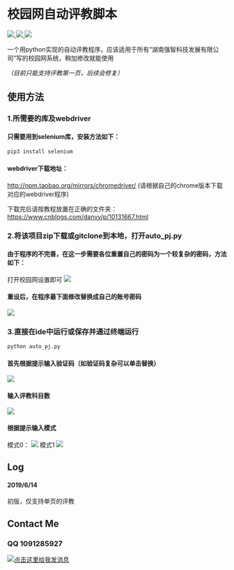 # 校园网自动评教脚本

<p align="left">
    <a href="">
        <img src="https://img.shields.io/badge/状态-持续更新中-brightgreen.svg">
        </a>
    <a href="https://github.com/python/cpython">
        <img src="https://img.shields.io/badge/Python-3.7-blue.svg">
        </a>
    <a href="https://github.com/alexischiang/myWeiboSpider/stargazers">
        <img src="https://img.shields.io/github/stars/alexischiang/myWeiboSpider.svg?logo=github">
        </a>
</p>

一个用python实现的自动评教程序，应该适用于所有“湖南强智科技发展有限公司”写的校园网系统，稍加修改就能使用

*（目前只能支持评教第一页，后续会修复）*

## 使用方法
### 1.所需要的库及webdriver
#### 只需要用到selenium库，安装方法如下：
```bash
pip3 install selenium
```
#### webdriver下载地址：
http://npm.taobao.org/mirrors/chromedriver/
(请根据自己的chrome版本下载对应的webdriver程序)

下载完后请按教程放置在正确的文件夹：
https://www.cnblogs.com/danvy/p/10131667.html

### 2.将该项目zip下载或gitclone到本地，打开auto_pj.py
#### 由于程序的不完善，在这一步需要各位重置自己的密码为一个较复杂的密码，方法如下：
打开校园网设置即可
![](https://github.com/alexischiang/auto_pingjiao/raw/master/pics/change.png)
#### 重设后，在程序最下面修改替换成自己的账号密码
![](https://github.com/alexischiang/auto_pingjiao/raw/master/pics/acc.PNG)

### 3.直接在ide中运行或保存并通过终端运行
```bash
python auto_pj.py
```
#### 首先根据提示输入验证码（如验证码复杂可以单击替换）
![](https://github.com/alexischiang/auto_pingjiao/raw/master/pics/captcha.png)
#### 输入评教科目数
![](https://github.com/alexischiang/auto_pingjiao/raw/master/pics/num.png)
#### 根据提示输入模式
模式0：
![](https://github.com/alexischiang/auto_pingjiao/raw/master/pics/mode0.png)
模式1
![](https://github.com/alexischiang/auto_pingjiao/raw/master/pics/mode1.png)

## Log
#### 2019/6/14
初版，仅支持单页的评教

## Contact Me
### QQ 1091285927
<a target="_blank" href="http://wpa.qq.com/msgrd?v=3&uin=&site=qq&menu=yes"><img border="0" src="http://wpa.qq.com/pa?p=2::52" alt="点击这里给我发消息" title="点击这里给我发消息"/></a>